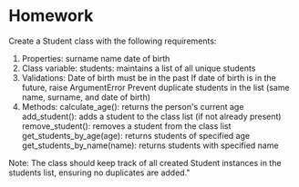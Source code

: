 # Homework

Create a Student class with the following requirements:

1. Properties:
surname
name
date of birth
2. Class variable:
students: maintains a list of all unique students
3. Validations:
Date of birth must be in the past
If date of birth is in the future, raise ArgumentError
Prevent duplicate students in the list (same name, surname, and date of birth)
4. Methods:
calculate_age(): returns the person's current age
add_student(): adds a student to the class list (if not already present)
remove_student(): removes a student from the class list
get_students_by_age(age): returns students of specified age
get_students_by_name(name): returns students with specified name

Note: The class should keep track of all created Student instances in the students list, ensuring no duplicates are added."
